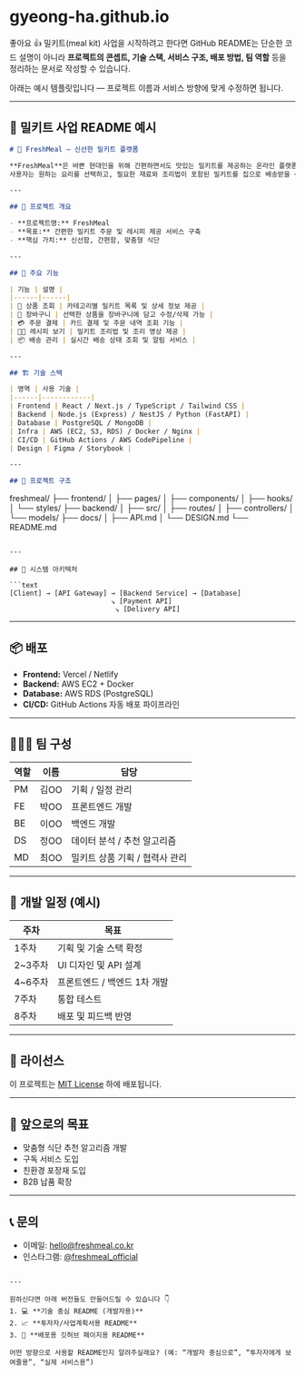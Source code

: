# gyeong-ha.github.io
좋아요 👍 밀키트(meal kit) 사업을 시작하려고 한다면 GitHub README는 단순한 코드 설명이 아니라 **프로젝트의 콘셉트, 기술 스택, 서비스 구조, 배포 방법, 팀 역할** 등을 정리하는 문서로 작성할 수 있습니다.

아래는 예시 템플릿입니다 — 프로젝트 이름과 서비스 방향에 맞게 수정하면 됩니다.

---

## 🍱 밀키트 사업 README 예시

```markdown
# 🍳 FreshMeal — 신선한 밀키트 플랫폼

**FreshMeal**은 바쁜 현대인을 위해 간편하면서도 맛있는 밀키트를 제공하는 온라인 플랫폼입니다.  
사용자는 원하는 요리를 선택하고, 필요한 재료와 조리법이 포함된 밀키트를 집으로 배송받을 수 있습니다.

---

## 🚀 프로젝트 개요

- **프로젝트명:** FreshMeal
- **목표:** 간편한 밀키트 주문 및 레시피 제공 서비스 구축
- **핵심 가치:** 신선함, 간편함, 맞춤형 식단

---

## 🧩 주요 기능

| 기능 | 설명 |
|------|------|
| 🛒 상품 조회 | 카테고리별 밀키트 목록 및 상세 정보 제공 |
| 🧾 장바구니 | 선택한 상품을 장바구니에 담고 수정/삭제 가능 |
| 💳 주문 결제 | 카드 결제 및 주문 내역 조회 기능 |
| 👩‍🍳 레시피 보기 | 밀키트 조리법 및 조리 영상 제공 |
| 📦 배송 관리 | 실시간 배송 상태 조회 및 알림 서비스 |

---

## 🏗️ 기술 스택

| 영역 | 사용 기술 |
|------|------------|
| Frontend | React / Next.js / TypeScript / Tailwind CSS |
| Backend | Node.js (Express) / NestJS / Python (FastAPI) |
| Database | PostgreSQL / MongoDB |
| Infra | AWS (EC2, S3, RDS) / Docker / Nginx |
| CI/CD | GitHub Actions / AWS CodePipeline |
| Design | Figma / Storybook |

---

## 📂 프로젝트 구조

```

freshmeal/
├── frontend/
│   ├── pages/
│   ├── components/
│   ├── hooks/
│   └── styles/
├── backend/
│   ├── src/
│   ├── routes/
│   ├── controllers/
│   └── models/
├── docs/
│   ├── API.md
│   └── DESIGN.md
└── README.md

````

---

## 🧠 시스템 아키텍처

```text
[Client] → [API Gateway] → [Backend Service] → [Database]
                         ↘︎ [Payment API]
                          ↘︎ [Delivery API]
````

---

## 📦 배포

* **Frontend:** Vercel / Netlify
* **Backend:** AWS EC2 + Docker
* **Database:** AWS RDS (PostgreSQL)
* **CI/CD:** GitHub Actions 자동 배포 파이프라인

---

## 🧑‍🤝‍🧑 팀 구성

| 역할 | 이름  | 담당                 |
| -- | --- | ------------------ |
| PM | 김OO | 기획 / 일정 관리         |
| FE | 박OO | 프론트엔드 개발           |
| BE | 이OO | 백엔드 개발             |
| DS | 정OO | 데이터 분석 / 추천 알고리즘   |
| MD | 최OO | 밀키트 상품 기획 / 협력사 관리 |

---

## 📅 개발 일정 (예시)

| 주차    | 목표                |
| ----- | ----------------- |
| 1주차   | 기획 및 기술 스택 확정     |
| 2~3주차 | UI 디자인 및 API 설계   |
| 4~6주차 | 프론트엔드 / 백엔드 1차 개발 |
| 7주차   | 통합 테스트            |
| 8주차   | 배포 및 피드백 반영       |

---

## 📜 라이선스

이 프로젝트는 [MIT License](./LICENSE) 하에 배포됩니다.

---

## 🌟 앞으로의 목표

* 맞춤형 식단 추천 알고리즘 개발
* 구독 서비스 도입
* 친환경 포장재 도입
* B2B 납품 확장

---

## 📞 문의

* 이메일: [hello@freshmeal.co.kr](mailto:hello@freshmeal.co.kr)
* 인스타그램: [@freshmeal_official](https://instagram.com/freshmeal_official)

```

---

원하신다면 아래 버전들도 만들어드릴 수 있습니다 👇  
1. 💻 **기술 중심 README (개발자용)**  
2. 📈 **투자자/사업계획서용 README**  
3. 🧾 **배포용 깃허브 페이지용 README**

어떤 방향으로 사용할 README인지 알려주실래요? (예: “개발자 중심으로”, “투자자에게 보여줄용”, “실제 서비스용”)
```

